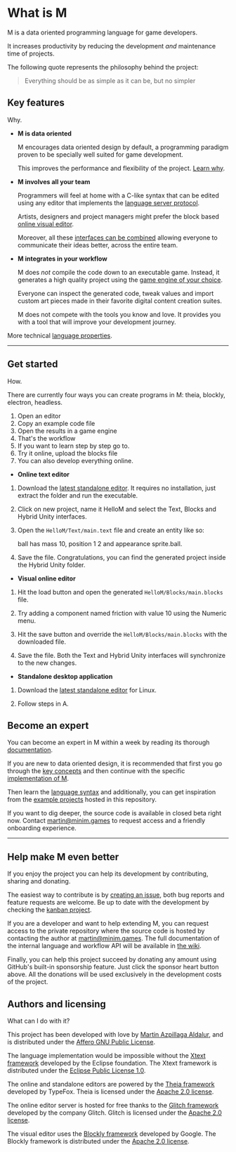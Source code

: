 # What is M

M is a data oriented programming language for game developers.

It increases productivity by reducing the development *and* maintenance time of
projects.

The following quote represents the philosophy behind the project:

>Everything should be as simple as it can be, but no simpler

## Key features

Why.

* **M is data oriented**

  M encourages data oriented design by default, a programming paradigm proven to
  be specially well suited for game development.

  This improves the performance and flexibility of the project. [Learn why].

* **M involves all your team**

  Programmers will feel at home with a C-like syntax that can be edited using
  any editor that implements the [language server protocol].

  Artists, designers and project managers might prefer the block based [online
  visual editor].

  Moreover, all these [interfaces can be combined] allowing everyone to
  communicate their ideas better, across the entire team.

* **M integrates in your workflow**

  M does *not* compile the code down to an executable game. Instead, it
  generates a high quality project using the [game engine of your choice].

  Everyone can inspect the generated code, tweak values and import custom art
  pieces made in their favorite digital content creation suites.

  M does not compete with the tools you know and love. It provides you with a
  tool that will improve your development journey.

More technical [language properties].

---

## Get started

How.

There are currently four ways you can create programs in M: theia, blockly,
electron, headless.

1. Open an editor
2. Copy an example code file
3. Open the results in a game engine
4. That's the workflow
5. If you want to learn step by step go to.
6. Try it online, upload the blocks file
7. You can also develop everything online.

* **Online text editor**

1. Download the [latest standalone editor]. It requires no installation, just
   extract the folder and run the executable.

2. Click on new project, name it HelloM and select the Text, Blocks and Hybrid
   Unity interfaces.

3. Open the `HelloM/Text/main.text` file and create an entity like so:

    ball has mass 10, position 1 2 and appearance sprite.ball.

4. Save the file. Congratulations, you can find the generated project inside the
   Hybrid Unity folder.

* **Visual online editor**

1. Hit the load button and open the generated `HelloM/Blocks/main.blocks` file.

2. Try adding a component named friction with value 10 using the Numeric menu.

3. Hit the save button and override the `HelloM/Blocks/main.blocks` with the
   downloaded file.

4. Save the file. Both the Text and Hybrid Unity interfaces will synchronize to
   the new changes.

* **Standalone desktop application**

1. Download the [latest standalone editor] for Linux.

2. Follow steps in A.

## Become an expert

You can become an expert in M within a week by reading its thorough
[documentation].

If you are new to data oriented design, it is recommended that first you go
through the [key concepts] and then continue with the specific [implementation
of M].

Then learn the [language syntax] and additionally, you can get inspiration from
the [example projects] hosted in this repository.

If you want to dig deeper, the source code is available in closed beta right
now. Contact martin@minim.games to request access and a friendly onboarding
experience.

---

## Help make M even better

If you enjoy the project you can help its development by contributing, sharing
and donating.

The easiest way to contribute is by [creating an issue], both bug reports and
feature requests are welcome. Be up to date with the development by checking the
[kanban project].

If you are a developer and want to help extending M, you can request access to
the private repository where the source code is hosted by contacting the author
at martin@minim.games. The full documentation of the internal language and
workflow API will be available in [the wiki].

Finally, you can help this project succeed by donating any amount using GitHub's
built-in sponsorship feature. Just click the sponsor heart button above. All the
donations will be used exclusively in the development costs of the project.

## Authors and licensing

What can I do with it?

This project has been developed with love by [Martin Azpillaga Aldalur], and is distributed under the [Affero GNU Public License].

The language implementation would be impossible without the [Xtext framework]
developed by the Eclipse foundation. The Xtext framework is distributed under
the [Eclipse Public License 1.0].

The online and standalone editors are powered by the [Theia framework] developed
by TypeFox. Theia is licensed under the [Apache 2.0 license].

The online editor server is hosted for free thanks to the [Glitch framework]
developed by the company Glitch. Glitch is licensed under the [Apache 2.0
license].

The visual editor uses the [Blockly framework] developed by Google. The Blockly
framework is distributed under the [Apache 2.0 license].

[interfaces can be combined]: 1.%20User%20guide/0.%20Reference/4.%20Platforms.md
[game engine of your choice]: 1.%20User%20guide/0.%20Reference/1.%20Domain.md
[documentation]: 1.%20User%20guide/0.%20Reference/0.%20Grammar.md
[key concepts]: https://en.wikipedia.org/wiki/Data-oriented_design
[implementation of M]: 2.%20Developer%20guide/1.%20Implementation/README.md

[example projects]: 0.%20Beginner%20guide/2.%20Guided%20examples/README.md
[the wiki]: 2.%20Developer%20guide/0.%20Philosophy/README.md
[language syntax]: 1.%20User%20guide/0.%20Reference/0.%20Grammar.md
[language properties]: 2.%20Developer%20guide/0.%20Philosophy/2.%20Properties.md

[Learn why]: https://en.wikipedia.org/wiki/Data-oriented_design
[Mike Acton's talk]: https://www.youtube.com/watch?v=rX0ItVEVjHc

[language server protocol]:
https://en.wikipedia.org/wiki/Language_Server_Protocol
[online visual editor]:
https://martin-azpillaga.github.io/M/
[online text editor]: https://cflat.glitch.me
[latest standalone editor]:
https://github.com/martin-azpillaga/M/releases/download/2019.1/M.AppImage

[Hard challenges]: https://github.com/martin-azpillaga/M/issues
[creating an issue]: https://github.com/martin-azpillaga/M/issues
[Kanban project]: https://github.com/martin-azpillaga/M/projects/1

[Martin Azpillaga Aldalur]: https://martin-azpillaga.github.io/
[Xtext framework]: https://github.com/eclipse/xtext
[Theia framework]: https://www.theia-ide.org
[Glitch framework]: https://glitch.com/edit/#!/community
[Blockly framework]: https://github.com/google/blockly
[Apache 2.0 license]: https://www.apache.org/licenses/LICENSE-2.0
[Eclipse Public License 1.0]: https://www.eclipse.org/legal/epl-v10.html
[Affero GNU Public License]: https://www.gnu.org/licenses/agpl-3.0.en.html
